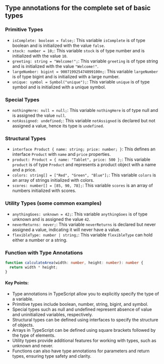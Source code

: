 ## Type annotations for the complete set of basic types

### Primitive Types

- `isComplete: boolean = false;`: This variable `isComplete` is of type boolean and is initialized with the value `false`.
- `stock: number = 10;`: This variable `stock` is of type number and is initialized with the value `10`.
- `greeting: string = "Welcome!";`: This variable `greeting` is of type string and is initialized with the value `"Welcome!"`.
- `largeNumber: bigint = 900719925474099100n;`: This variable `largeNumber` is of type bigint and is initialized with a large number.
- `unique: symbol = Symbol("unique");`: This variable `unique` is of type symbol and is initialized with a unique symbol.

### Special Types

- `nothingHere: null = null;`: This variable `nothingHere` is of type null and is assigned the value `null`.
- `notAssigned: undefined;`: This variable `notAssigned` is declared but not assigned a value, hence its type is `undefined`.

### Structural Types

- `interface Product { name: string; price: number; }`: This defines an interface `Product` with `name` and `price` properties.
- `product: Product = { name: "Tablet", price: 500 };`: This variable `product` is of type `Product` and represents a product object with a name and a price.
- `colors: string[] = ["Red", "Green", "Blue"];`: This variable `colors` is an array of strings initialized with colors.
- `scores: number[] = [85, 90, 78];`: This variable `scores` is an array of numbers initialized with scores.

### Utility Types (some common examples)

- `anythingGoes: unknown = 42;`: This variable `anythingGoes` is of type unknown and is assigned the value `42`.
- `neverReturns: never;`: This variable `neverReturns` is declared but never assigned a value, indicating it will never have a value.
- `flexibleType: number | string;`: This variable `flexibleType` can hold either a number or a string.

### Function with Type Annotations

```typescript
function calculateArea(width: number, height: number): number {
  return width * height;
}
```

#### Key Points:

- Type annotations in TypeScript allow you to explicitly specify the type of a variable.
- Primitive types include boolean, number, string, bigint, and symbol.
- Special types such as null and undefined represent absence of value and uninitialized variables, respectively.
- Structural types can be defined using interfaces to specify the structure of objects.
- Arrays in TypeScript can be defined using square brackets followed by the type of elements.
- Utility types provide additional features for working with types, such as unknown and never.
- Functions can also have type annotations for parameters and return types, ensuring type safety and clarity.
